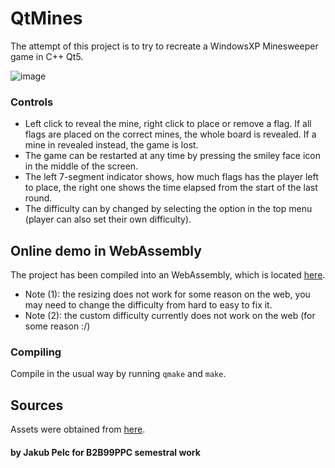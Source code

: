 # QtMines

The attempt of this project is to try to recreate a WindowsXP Minesweeper game in C++ Qt5.

![image](https://github.com/kubakubakuba/QtMines/assets/13603688/1b314aed-577c-4bc9-8d2b-003fae8d0211)

### Controls
- Left click to reveal the mine, right click to place or remove a flag. If all flags are placed on the correct mines, the whole board is revealed.
If a mine in revealed instead, the game is lost.
- The game can be restarted at any time by pressing the smiley face icon in the middle of the screen.
- The left 7-segment indicator shows, how much flags has the player left to place, the right one shows the time elapsed from the start of the last round.
- The difficulty can by changed by selecting the option in the top menu (player can also set their own difficulty).

## Online demo in WebAssembly

The project has been compiled into an WebAssembly, which is located [here](http://vps.swpelc.eu/ctu/minesweeper/).
- Note (1): the resizing does not work for some reason on the web, you may need to change the difficulty from hard to easy to fix it.
- Note (2): the custom difficulty currently does not work on the web (for some reason :/)

### Compiling
Compile in the usual way by running `qmake` and `make`.

## Sources
Assets were obtained from [here](https://github.com/ShizukuIchi/minesweeper/tree/master).

#### by Jakub Pelc for B2B99PPC semestral work
